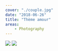 ```yaml
---
cover: "./couple.jpg"
date: "2018-06-26"
title: "Thème amour"
areas:
    - Photography
---
```


![](./cheveux.jpg)
![](./coupole.jpg)